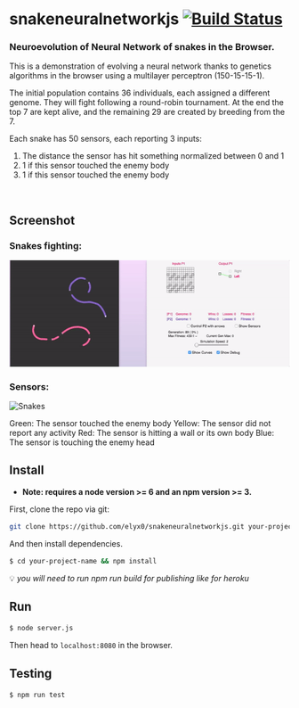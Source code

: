# snakeneuralnetworkjs [![Build Status][travis-image]][travis-url]


### Neuroevolution of Neural Network of snakes in the Browser.

This is a demonstration of evolving a neural network thanks to genetics algorithms in the browser
using a multilayer perceptron (150-15-15-1).

The initial population contains 36 individuals, each assigned a different genome.
They will fight following a round-robin tournament.
At the end the top 7 are kept alive, and the remaining 29 are created by breeding from the 7.

Each snake has 50 sensors, each reporting 3 inputs:
1) The distance the sensor has hit something normalized between 0 and 1
2) 1 if this sensor touched the enemy body
3) 1 if this sensor touched the enemy body

<br/>


## Screenshot

### Snakes fighting:
![Snakes](/demo/demo.gif)

### Sensors:
![Snakes](/demo/sensors.gif)

Green: The sensor touched the enemy body
Yellow: The sensor did not report any activity
Red: The sensor is hitting a wall or its own body
Blue: The sensor is touching the enemy head

## Install

* **Note: requires a node version >= 6 and an npm version >= 3.**

First, clone the repo via git:

```bash
git clone https://github.com/elyx0/snakeneuralnetworkjs.git your-project-name
```

And then install dependencies.

```bash
$ cd your-project-name && npm install
```

:bulb: *you will need to run npm run build for publishing like for heroku*

## Run

```bash
$ node server.js
```
Then head to `localhost:8080` in the browser.

## Testing
```bash
$ npm run test
```

[travis-image]: https://travis-ci.org/elyx0/snakeneuralnetworkjs.svg?branch=master
[travis-url]: https://travis-ci.org/elyx0/snakeneuralnetworkjs
